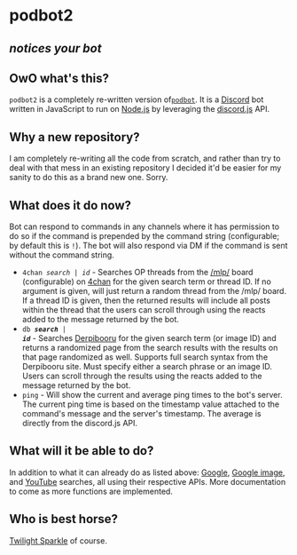 # podbot2

## **_notices your bot_**

## OwO what's this?

`podbot2` is a completely re-written version of[`podbot`](https://github.com/CorpulentBrony/podbot).  It is a [Discord](https://discordapp.com/) bot written in JavaScript to run on [Node.js](https://nodejs.org/) by leveraging the [discord.js](https://discord.js.org/) API.

## Why a new repository?

I am completely re-writing all the code from scratch, and rather than try to deal with that mess in an existing repository I decided it'd be easier for my sanity to do this as a brand new one.  Sorry.

## What does it do now?

Bot can respond to commands in any channels where it has permission to do so if the command is prepended by the command string (configurable; by default this is `!`).  The bot will also respond via DM if the command is sent without the command string.

* <code>4chan <var>search</var> | <var>id</var></code> - Searches OP threads from the [/mlp/](https://www.4chan.org/mlp/) board (configurable) on [4chan](https://www.4chan.org/) for the given search term or thread ID.  If no argument is given, will just return a random thread from the /mlp/ board.  If a thread ID is given, then the returned results will include all posts within the thread that the users can scroll through using the reacts added to the message returned by the bot.
* <code>db <var>**search**</var> | <var>**id**</var></code> - Searches [Derpibooru](https://www.derpibooru.org/) for the given search term (or image ID) and returns a randomized page from the search results with the results on that page randomized as well.  Supports full search syntax from the Derpibooru site.  Must specify either a search phrase or an image ID.  Users can scroll through the results using the reacts added to the message returned by the bot.
* `ping` - Will show the current and average ping times to the bot's server. The current ping time is based on the timestamp value attached to the command's message and the server's timestamp. The average is directly from the discord.js API.

## What will it be able to do?

In addition to what it can already do as listed above: [Google](https://google.com), [Google image](https://images.google.com/), and [YouTube](https://youtube.com) searches, all using their respective APIs.  More documentation to come as more functions are implemented.

## Who is best horse?

[Twilight Sparkle](https://horse.best/) of course.